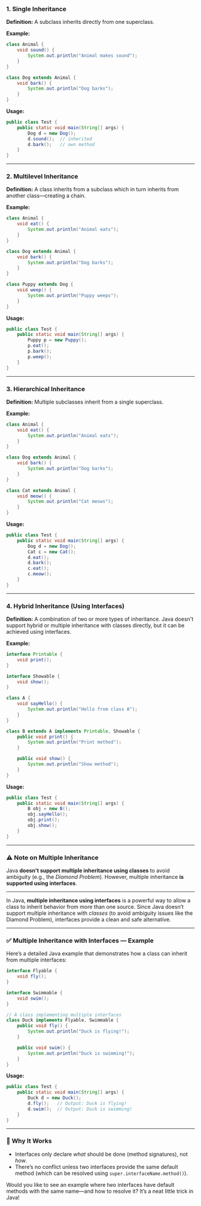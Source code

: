 ### **1. Single Inheritance**
**Definition:** A subclass inherits directly from one superclass.

**Example:**
```java
class Animal {
    void sound() {
        System.out.println("Animal makes sound");
    }
}

class Dog extends Animal {
    void bark() {
        System.out.println("Dog barks");
    }
}
```
**Usage:**
```java
public class Test {
    public static void main(String[] args) {
        Dog d = new Dog();
        d.sound();  // inherited
        d.bark();   // own method
    }
}
```

---

### **2. Multilevel Inheritance**
**Definition:** A class inherits from a subclass which in turn inherits from another class—creating a chain.

**Example:**
```java
class Animal {
    void eat() {
        System.out.println("Animal eats");
    }
}

class Dog extends Animal {
    void bark() {
        System.out.println("Dog barks");
    }
}

class Puppy extends Dog {
    void weep() {
        System.out.println("Puppy weeps");
    }
}
```
**Usage:**
```java
public class Test {
    public static void main(String[] args) {
        Puppy p = new Puppy();
        p.eat();
        p.bark();
        p.weep();
    }
}
```

---

### **3. Hierarchical Inheritance**
**Definition:** Multiple subclasses inherit from a single superclass.

**Example:**
```java
class Animal {
    void eat() {
        System.out.println("Animal eats");
    }
}

class Dog extends Animal {
    void bark() {
        System.out.println("Dog barks");
    }
}

class Cat extends Animal {
    void meow() {
        System.out.println("Cat meows");
    }
}
```
**Usage:**
```java
public class Test {
    public static void main(String[] args) {
        Dog d = new Dog();
        Cat c = new Cat();
        d.eat();
        d.bark();
        c.eat();
        c.meow();
    }
}
```

---

### **4. Hybrid Inheritance (Using Interfaces)**
**Definition:** A combination of two or more types of inheritance. Java doesn't support hybrid or multiple inheritance with classes directly, but it can be achieved using interfaces.

**Example:**
```java
interface Printable {
    void print();
}

interface Showable {
    void show();
}

class A {
    void sayHello() {
        System.out.println("Hello from class A");
    }
}

class B extends A implements Printable, Showable {
    public void print() {
        System.out.println("Print method");
    }

    public void show() {
        System.out.println("Show method");
    }
}
```
**Usage:**
```java
public class Test {
    public static void main(String[] args) {
        B obj = new B();
        obj.sayHello();
        obj.print();
        obj.show();
    }
}
```

---

### ⚠️ **Note on Multiple Inheritance**
Java **doesn't support multiple inheritance using classes** to avoid ambiguity (e.g., the *Diamond Problem*). However, multiple inheritance **is supported using interfaces**.

---

In Java, **multiple inheritance using interfaces** is a powerful way to allow a class to inherit behavior from more than one source. Since Java doesn’t support multiple inheritance with *classes* (to avoid ambiguity issues like the Diamond Problem), interfaces provide a clean and safe alternative.

---

### ✅ **Multiple Inheritance with Interfaces — Example**

Here’s a detailed Java example that demonstrates how a class can inherit from multiple interfaces:

```java
interface Flyable {
    void fly();
}

interface Swimmable {
    void swim();
}

// A class implementing multiple interfaces
class Duck implements Flyable, Swimmable {
    public void fly() {
        System.out.println("Duck is flying!");
    }

    public void swim() {
        System.out.println("Duck is swimming!");
    }
}
```

**Usage:**
```java
public class Test {
    public static void main(String[] args) {
        Duck d = new Duck();
        d.fly();   // Output: Duck is flying!
        d.swim();  // Output: Duck is swimming!
    }
}
```

---

### 🧠 **Why It Works**
- Interfaces only declare *what* should be done (method signatures), not *how*.
- There’s no conflict unless two interfaces provide the same default method (which can be resolved using `super.interfaceName.method()`).

Would you like to see an example where two interfaces have default methods with the same name—and how to resolve it? It’s a neat little trick in Java!